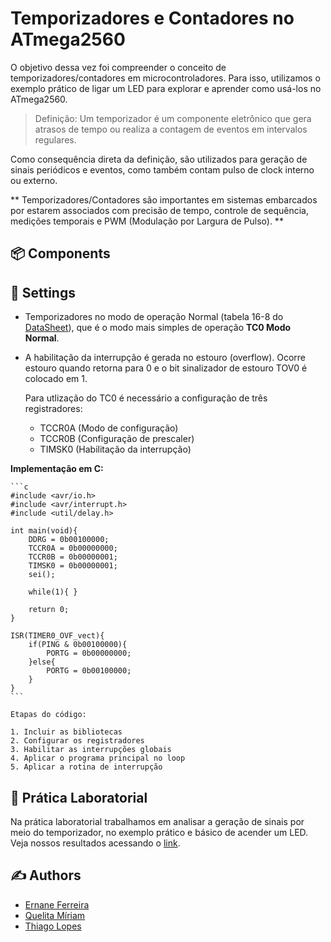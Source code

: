 # Temporizadores e Contadores no ATmega2560

O objetivo dessa vez foi compreender o conceito de temporizadores/contadores em microcontroladores. Para isso, utilizamos o exemplo prático de ligar um LED para explorar e aprender como usá-los no ATmega2560.

>Definição: Um temporizador é um componente eletrônico que gera atrasos de tempo ou realiza a contagem de eventos em intervalos regulares.

Como consequência direta da definição, são utilizados para geração de sinais periódicos e eventos, como também contam pulso de clock interno ou externo.

** Temporizadores/Contadores são importantes em sistemas embarcados por estarem associados com precisão de tempo, controle de sequência, medições temporais e PWM (Modulação por Largura de Pulso). **

## 📦 Components


## 🤖 Settings
- Temporizadores no modo de operação Normal (tabela 16-8 do [DataSheet](docs/Atmega2560_-__Datasheet.pdf)), que é o modo mais simples de operação **TC0 Modo Normal**.
- A habilitação da interrupção é gerada no estouro (overflow). Ocorre estouro quando retorna para 0 e o bit sinalizador de estouro TOV0 é colocado em 1.

    Para utlização do TC0 é necessário a configuração de três registradores:
    - TCCR0A (Modo de configuração)
    - TCCR0B (Configuração de prescaler)
    - TIMSK0 (Habilitação da interrupção)

**Implementação em C:**

    ```c
    #include <avr/io.h>
    #include <avr/interrupt.h>
    #include <util/delay.h>

    int main(void){              
        DDRG = 0b00100000;
        TCCR0A = 0b00000000;
        TCCR0B = 0b00000001;
        TIMSK0 = 0b00000001;
        sei(); 
        
        while(1){ }
        
        return 0;
    }

    ISR(TIMER0_OVF_vect){
        if(PING & 0b00100000){
            PORTG = 0b00000000;
        }else{
            PORTG = 0b00100000;
        }
    }
    ```

    Etapas do código:

    1. Incluir as bibliotecas
    2. Configurar os registradores
    3. Habilitar as interrupções globais
    4. Aplicar o programa principal no loop
    5. Aplicar a rotina de interrupção

## 🔬 Prática Laboratorial

Na prática laboratorial trabalhamos em analisar a geração de sinais por meio do temporizador, no exemplo prático e básico de acender um LED. Veja nossos resultados acessando o [link](https://youtu.be/ZxBM4SYjZ8c).

## ✍️ Authors
- [Ernane Ferreira](https://github.com/ernanej)
- [Quelita Míriam](https://github.com/quelita2)
- [Thiago Lopes](https://github.com/thiagonasmto)